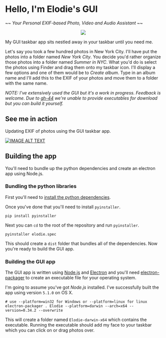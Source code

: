 # Hello, I'm Elodie's GUI
~~ *Your Personal EXIF-based Photo, Video and Audio Assistant* ~~

<p align="center"><img src ="../../../blob/master/creative/logo@300x.png" /></p>

My GUI taskbar app sits nestled away in your taskbar until you need me.

Let's say you took a few hundred photos in New York City. I'll have put the photos into a folder named *New York City*. You decide you'd rather organize those photos into a folder named *Summer in NYC*. What you'd do is select the photos using Finder and drag them onto my taskbar icon. I'll display a few options and one of them would be to *Create album*. Type in an album name and I'll add this to the EXIF of your photos and move them to a folder with the same name.

*NOTE: I've extensively used the GUI but it's a work in progress. Feedback is welcome. Due to [gh-44](https://github.com/jmathai/elodie/issues/44) we're unable to provide executables for download but you can build it yourself.*

## See me in action

Updating EXIF of photos using the GUI taskbar app.

[![IMAGE ALT TEXT](http://img.youtube.com/vi/fF_jGCaMog0/0.jpg)](http://www.youtube.com/watch?v=fF_jGCaMog0 "Updating Photos Using GUI Taskbar App")

## Building the app

You'll need to bundle up the python dependencies and create an electron app using Node.js.

### Bundling the python libraries

First you'll need to [install the python dependencies](../../../#install-everything-you-need).

Once you've done that you'll need to install `pyinstaller`.

```
pip install pyinstaller
```

Next you can `cd` to the root of the repository and run `pyinstaller`.


```
pyinstaller elodie.spec
```

This should create a `dist` folder that bundles all of the dependencies. Now you're ready to build the GUI app.

### Building the GUI app

The GUI app is written using [Node.js](https://github.com/nodejs) and [Electron](https://github.com/atom/electron) and you'll need [electron-packager](https://github.com/maxogden/electron-packager) to create an executable file for your operating system.

I'm going to assume you've got *Node.js* installed. I've successfully built the app using version `5.1.0` on OS X.

```
# use --platform=win32 for Windows or --platform=linux for linux
electron-packager . Elodie --platform=darwin --arch=x64 --version=0.34.2 --overwrite
```

This will create a folder named `Elodie-darwin-x64` which contains the executable. Running the executable should add my face to your taskbar which you can click on or drag photos over.
